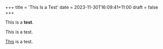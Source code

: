 +++
title = 'This Is a Test'
date = 2023-11-30T16:09:41+11:00
draft = false
+++

This is a **test**.

_This_ is a test.


[This](about:blank) is a test.
